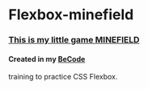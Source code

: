 # Flexbox-minefield
### [This is my little game MINEFIELD](https://zena-alsibaai.github.io/Flexbox-minefield/)

#### Created in my [BeCode](https://github.com/becodeorg/LIE-Jepsen-4.27/tree/master/01-the-field/04-html-css/02-css/01-flexbox) 
training to practice CSS Flexbox.

